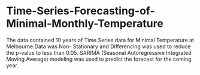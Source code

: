 # Time-Series-Forecasting-of-Minimal-Monthly-Temperature
The data contained 10 years of Time Series data for Minimal Temperature at Melbourne.Data was Non- Stationary and Differencing was used to reduce the p-value to less than 0.05. SARIMA (Seasonal Autoregressive Integrated Moving Average) modeling was used to predict the forecast for the coming year.
